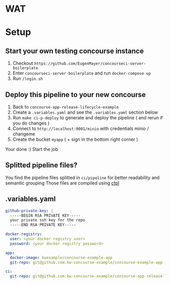 # WAT

# Setup

## Start your own testing concourse instance

1. Checkout `https://github.com/EugenMayer/concourseci-server-boilerplate`
1. Enter `concourseci-server-boilerplate` and run `docker-compose up`
2. Run `/login.sh`

## Deploy this pipeline to your new concourse 
1. Back to `concourse-app-release-lifecycle-example`
1. Create a `.variables.yaml` and see the `.variables.yaml` section below
1. Run `make ci-p-deploy` to generate and deploy the pipeline ( and rerun if you do changes )
1. Connect to `http://localhost:9001/minio` with credentials minio / changeme
1. Create the bucket `myapp` ( + sign in the bottom right corner )

 
Your done :) Start the job 

## Splitted pipeline files?

You find the pipeline files splitted in `ci/pipeline` for better readability and semantic grouping
Those files are compiled using [ctpl](https://github.com/EugenMayer/concourse-pipeline-templateer)

## .variables.yaml

```yaml
github-private-key: |
  -----BEGIN RSA PRIVATE KEY-----
  your private ssh key for the repo
  -----END RSA PRIVATE KEY-----

docker-registry:
  user: <your docker registry user>
  password: <your docker registry password>

app:
  docker-image: kwexample/concourse-example-app
  git-repo: git@github.com:kw-concourse-example/concourse-example-app

ci:
  git-repo: git@github.com:kw-concourse-example/concourse-app-release-lifecycle-example
```

